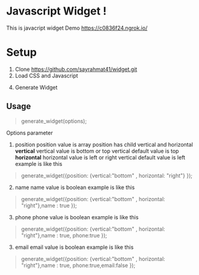 # Javascript Widget !
This is javacript widget
Demo https://c0836f24.ngrok.io/

# Setup

 1. Clone https://github.com/sayrahmat41/widget.git
 2. Load CSS and Javascript
  <link rel="stylesheet" href="widget.css">
  <script src="widget.js"></script>

 4. Generate Widget
 
  <script>
    generate_widget({position: {vertical:"bottom" , horizontal: "right"} ,name: true, phone: true, email: false });
  </script>

## Usage


> generate_widget(options);

Options parameter
 1. position
	position value is array
	position has child vertical and horizontal
	**vertical**
		vertical value is bottom or top
		vertical default value is top
	**horizontal**
		horizontal value is left or right
		vertical default value is left
	example is like this
>   generate_widget({position: {vertical:"bottom" , horizontal: "right"} });
 2. name
	 name value is boolean
example is like this
>   generate_widget({position: {vertical:"bottom" , horizontal: "right"},name : true });
3. phone
	 phone value is boolean
example is like this
>   generate_widget({position: {vertical:"bottom" , horizontal: "right"},name : true, phone:true });
3. email
	 email value is boolean
example is like this
>   generate_widget({position: {vertical:"bottom" , horizontal: "right"},name : true, phone:true,email:false });
